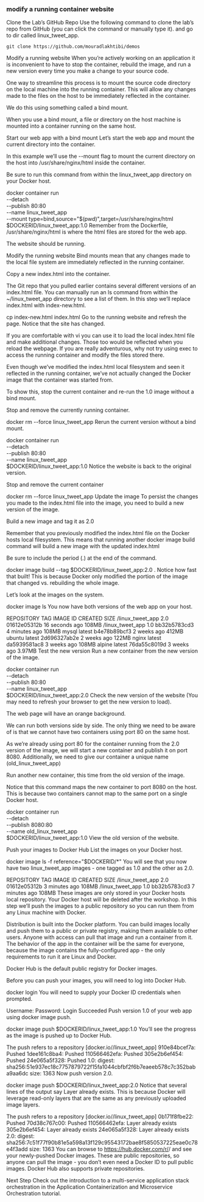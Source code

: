 ### modify a running container website
Clone the Lab’s GitHub Repo
Use the following command to clone the lab’s repo from GitHub (you can click the command or manually type it). and go to dir  called linux_tweet_app.

    git clone https://github.com/mouradlakhtibi/demos

 Modify a running website
When you’re actively working on an application it is inconvenient to have to stop the container, rebuild the image, and run a new version every time you make a change to your source code.

One way to streamline this process is to mount the source code directory on the local machine into the running container. This will allow any changes made to the files on the host to be immediately reflected in the container.

We do this using something called a bind mount.

When you use a bind mount, a file or directory on the host machine is mounted into a container running on the same host.

Start our web app with a bind mount
Let’s start the web app and mount the current directory into the container.

In this example we’ll use the --mount flag to mount the current directory on the host into /usr/share/nginx/html inside the container.

Be sure to run this command from within the linux_tweet_app directory on your Docker host.

 docker container run \
 --detach \
 --publish 80:80 \
 --name linux_tweet_app \
 --mount type=bind,source="$(pwd)",target=/usr/share/nginx/html \
 $DOCKERID/linux_tweet_app:1.0
Remember from the Dockerfile, /usr/share/nginx/html is where the html files are stored for the web app.

The website should be running.

Modify the running website
Bind mounts mean that any changes made to the local file system are immediately reflected in the running container.

Copy a new index.html into the container.

The Git repo that you pulled earlier contains several different versions of an index.html file. You can manually run an ls command from within the ~/linux_tweet_app directory to see a list of them. In this step we’ll replace index.html with index-new.html.

 cp index-new.html index.html
Go to the running website and refresh the page. Notice that the site has changed.

If you are comfortable with vi you can use it to load the local index.html file and make additional changes. Those too would be reflected when you reload the webpage. If you are really adventurous, why not try using exec to access the running container and modify the files stored there.

Even though we’ve modified the index.html local filesystem and seen it reflected in the running container, we’ve not actually changed the Docker image that the container was started from.

To show this, stop the current container and re-run the 1.0 image without a bind mount.

Stop and remove the currently running container.

 docker rm --force linux_tweet_app
Rerun the current version without a bind mount.

 docker container run \
 --detach \
 --publish 80:80 \
 --name linux_tweet_app \
 $DOCKERID/linux_tweet_app:1.0
Notice the website is back to the original version.

Stop and remove the current container

docker rm --force linux_tweet_app
Update the image
To persist the changes you made to the index.html file into the image, you need to build a new version of the image.

Build a new image and tag it as 2.0

Remember that you previously modified the index.html file on the Docker hosts local filesystem. This means that running another docker image build command will build a new image with the updated index.html

Be sure to include the period (.) at the end of the command.

 docker image build --tag $DOCKERID/linux_tweet_app:2.0 .
Notice how fast that built! This is because Docker only modified the portion of the image that changed vs. rebuilding the whole image.

Let’s look at the images on the system.

 docker image ls
You now have both versions of the web app on your host.

 REPOSITORY                     TAG                 IMAGE ID            CREATED             SIZE
 <docker id>/linux_tweet_app    2.0                 01612e05312b        16 seconds ago      108MB
 <docker id>/linux_tweet_app    1.0                 bb32b5783cd3        4 minutes ago       108MB
 mysql                          latest              b4e78b89bcf3        2 weeks ago         412MB
 ubuntu                         latest              2d696327ab2e        2 weeks ago         122MB
 nginx                          latest              da5939581ac8        3 weeks ago         108MB
 alpine                         latest              76da55c8019d        3 weeks ago         3.97MB
Test the new version
Run a new container from the new version of the image.

 docker container run \
 --detach \
 --publish 80:80 \
 --name linux_tweet_app \
 $DOCKERID/linux_tweet_app:2.0
Check the new version of the website (You may need to refresh your browser to get the new version to load).

The web page will have an orange background.

We can run both versions side by side. The only thing we need to be aware of is that we cannot have two containers using port 80 on the same host.

As we’re already using port 80 for the container running from the 2.0 version of the image, we will start a new container and publish it on port 8080. Additionally, we need to give our container a unique name (old_linux_tweet_app)

Run another new container, this time from the old version of the image.

Notice that this command maps the new container to port 8080 on the host. This is because two containers cannot map to the same port on a single Docker host.

 docker container run \
 --detach \
 --publish 8080:80 \
 --name old_linux_tweet_app \
 $DOCKERID/linux_tweet_app:1.0
View the old version of the website.

Push your images to Docker Hub
List the images on your Docker host.

 docker image ls -f reference="$DOCKERID/*"
You will see that you now have two linux_tweet_app images - one tagged as 1.0 and the other as 2.0.

 REPOSITORY                     TAG                 IMAGE ID            CREATED             SIZE
 <docker id>/linux_tweet_app    2.0                 01612e05312b        3 minutes ago       108MB
 <docker id>/linux_tweet_app    1.0                 bb32b5783cd3        7 minutes ago       108MB
These images are only stored in your Docker hosts local repository. Your Docker host will be deleted after the workshop. In this step we’ll push the images to a public repository so you can run them from any Linux machine with Docker.

Distribution is built into the Docker platform. You can build images locally and push them to a public or private registry, making them available to other users. Anyone with access can pull that image and run a container from it. The behavior of the app in the container will be the same for everyone, because the image contains the fully-configured app - the only requirements to run it are Linux and Docker.

Docker Hub is the default public registry for Docker images.

Before you can push your images, you will need to log into Docker Hub.

 docker login
You will need to supply your Docker ID credentials when prompted.

 Username: <your docker id>
 Password: <your docker id password>
 Login Succeeded
Push version 1.0 of your web app using docker image push.

 docker image push $DOCKERID/linux_tweet_app:1.0
You’ll see the progress as the image is pushed up to Docker Hub.

 The push refers to a repository [docker.io/<your docker id>/linux_tweet_app]
 910e84bcef7a: Pushed
 1dee161c8ba4: Pushed
 110566462efa: Pushed
 305e2b6ef454: Pushed
 24e065a5f328: Pushed
 1.0: digest: sha256:51e937ec18c7757879722f15fa1044cbfbf2f6b7eaeeb578c7c352baba9aa6dc size: 1363
Now push version 2.0.

 docker image push $DOCKERID/linux_tweet_app:2.0
Notice that several lines of the output say Layer already exists. This is because Docker will leverage read-only layers that are the same as any previously uploaded image layers.

 The push refers to a repository [docker.io/<your docker id>/linux_tweet_app]
 0b171f8fbe22: Pushed
 70d38c767c00: Pushed
 110566462efa: Layer already exists
 305e2b6ef454: Layer already exists
 24e065a5f328: Layer already exists
 2.0: digest: sha256:7c51f77f90b81e5a598a13f129c95543172bae8f5850537225eae0c78e4f3add size: 1363
You can browse to https://hub.docker.com/r/<your docker id>/ and see your newly-pushed Docker images. These are public repositories, so anyone can pull the image - you don’t even need a Docker ID to pull public images. Docker Hub also supports private repositories.

Next Step
Check out the introduction to a multi-service application stack orchestration in the Application Containerization and Microservice Orchestration tutorial.

